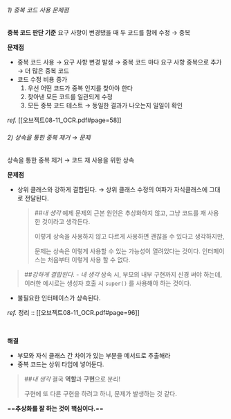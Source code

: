 
###### 1) 중복 코드 사용 문제점

**중복 코드 판단 기준**
요구 사항이 변경됐을 때 두 코드를 함께 수정 
→ 중복

**문제점**
+ 중복 코드 사용
  → 요구 사항 변경 발생
  → 중복 코드 마다 요구 사항 중복으로 추가
  → 더 많은 중복 코드
+ 코드 수정 비용 증가
	1. 우선 어떤 코드가 중복 인지를 찾아야 한다
	2. 찾아낸 모든 코드를 일관되게 수정
	3. 모든 중복 코드 테스트
	   → 동일한 결과가 나오는지 일일이 확인

*ref.*
[[오브젝트08-11_OCR.pdf#page=58]]


###### 2) 상속을 통한 중복 제거 → 문제

상속을 통한 중복 제거 → 코드 재 사용을 위한 상속

**문제점**
+ 상위 클래스와 강하게 결합된다.
  → 상위 클래스 수정의 여파가 자식클래스에 그대로 전달된다.
  > ##*내 생각*
  > 예제 문제의 근본 원인은 추상화하지 않고, 그냥 코드를 재 사용 한 것이라고 생각든다.
  > 
  > 이렇게 상속을 사용하지 않고 다르게 사용하면 괜찮을 수 있다고 생각하지만,
  > 
  > 문제는 상속은 이렇게 사용할 수 있는 가능성이 열려있다는 것이다.
  > 인터페이스는 처음부터 이렇게 사용 할 수 없다. 
>
>##*강하게 결합된다. - 내 생각*
>상속 시, 부모의 내부 구현까지 신경 써야 하는데,
>이러한 예시로는 생성자 호출 시 `super()` 를 사용해야 하는 것이다.
  
+  불필요한 인터페이스가 상속된다. 

*ref.*
정리 :: [[오브젝트08-11_OCR.pdf#page=96]]


<br>

**해결**
+ 부모와 자식 클래스 간 차이가 있는 부분을 메서드로 추출해라
+ 중복 코드는 상위 타입에 넣어둔다.
>##*내 생각*
>결국 **역할**과 **구현**으로 분리!
>
>구현에 또 다른 구현을 하려고 하니, 문제가 발생하는 것 같다.

==**추상화를 잘 하는 것이 핵심이다.**==


